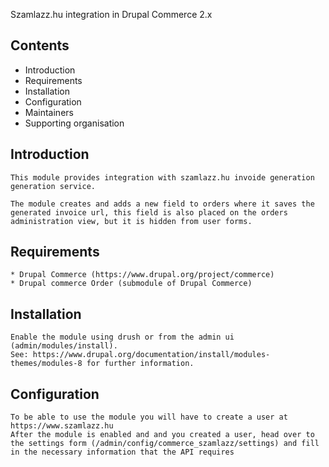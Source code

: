 Szamlazz.hu integration in Drupal Commerce 2.x

## Contents

 * Introduction
 * Requirements
 * Installation
 * Configuration
 * Maintainers
 * Supporting organisation

## Introduction
	
	This module provides integration with szamlazz.hu invoide generation generation service.

	The module creates and adds a new field to orders where it saves the generated invoice url, this field is also placed on the orders administration view, but it is hidden from user forms.

## Requirements
	
	* Drupal Commerce (https://www.drupal.org/project/commerce)
	* Drupal commerce Order (submodule of Drupal Commerce)

## Installation

	Enable the module using drush or from the admin ui (admin/modules/install).
	See: https://www.drupal.org/documentation/install/modules-themes/modules-8 for further information.


## Configuration
	To be able to use the module you will have to create a user at https://www.szamlazz.hu
	After the module is enabled and and you created a user, head over to the settings form (/admin/config/commerce_szamlazz/settings) and fill in the necessary information that the API requires

